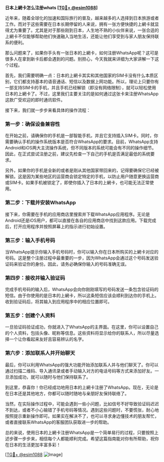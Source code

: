 **日本上網卡怎么注册whats [[TG💪+ @esim1088](https://t.me/s/esim1088)]**

近年来，随着全球化的加速和国际旅行的普及，越来越多的人选择到日本旅游或者工作。而对于这些需要在日本长期停留的人来说，拥有一张方便快捷的上網卡就显得尤为重要了。尤其是对于那些刚到日本，人生地不熟的小伙伴来说，一张合适的上網卡不仅能够帮助他们快速融入当地生活，还能让他们享受到与家人朋友保持联系的便利。

那么问题来了，如果你手头有一张日本的上網卡，如何注册WhatsApp呢？这可是很多人在拿到新卡后都会遇到的问题。别担心，今天我就来详细为大家讲解一下这个过程。

首先，我们需要明确一点：日本的上網卡其实和其他国家的SIM卡没有什么本质区别，它们都支持基本的语音通话、短信以及数据上网功能。所以，理论上只要你有一部支持SIM卡的手机，并且手机已经解锁（即没有网络限制），就可以轻松使用日本的上網卡了。不过，这里我们主要关注的是如何通过这张卡来注册WhatsApp这款广受欢迎的即时通讯软件。

接下来，我们就一步步来看具体的操作流程：

### 第一步：确保设备兼容性

在开始之前，请确保你的手机是一部智能手机，并且它支持插入SIM卡。同时，你需要确认手机的操作系统版本是否符合WhatsApp的要求。目前，WhatsApp支持Android和iOS两大主流操作系统，但不同版本的系统可能会有不同的操作细节。因此，在正式尝试注册之前，建议先检查一下自己的手机是否满足最低的系统要求。

另外，如果你的手机是全新的或者是刚从其他国家带回来的，记得要确保它已经被解锁。这是因为某些地区的运营商会锁定特定的手机，以防止用户随意更换运营商或SIM卡。如果手机被锁定了，即使你插入了日本的上網卡，也可能无法正常使用。

### 第二步：下载并安装WhatsApp

接下来，你需要在手机的应用商店里搜索并下载WhatsApp应用程序。无论是Android还是iOS用户，都可以直接在各自的应用商店中找到这款应用。下载完成后，打开应用程序并按照屏幕上的指示进行初始设置。

### 第三步：输入手机号码

当WhatsApp提示你输入手机号码时，你可以输入你在日本所购买的上網卡对应的号码。这是整个注册过程中最重要的一步，因为WhatsApp会通过这个号码发送验证码来验证你的身份。因此，请务必确保你输入的号码准确无误。

### 第四步：接收并输入验证码

完成手机号码的输入后，WhatsApp会向你刚刚填写的号码发送一条包含验证码的短信。由于你使用的是日本的上網卡，所以这条短信应该会顺利到达你的手机上。收到验证码后，将其输入到应用程序中的相应位置即可。

### 第五步：创建个人资料

一旦验证码验证成功，你就进入了WhatsApp的主界面。在这里，你可以设置自己的个人资料，包括头像、昵称等信息。这些资料将显示给你的联系人，所以尽量选择一个让你看起来友好且容易辨认的名字。

### 第六步：添加联系人并开始聊天

最后，你可以利用WhatsApp的强大功能开始添加联系人并与他们聊天了。你可以通过扫描二维码、导入通讯录或者手动输入对方的电话号码等方式来添加好友。一旦添加成功，就可以随时与他们保持联系了。

到这里，恭喜你！你已经成功地用日本的上網卡注册了WhatsApp。现在，无论是在日本还是其他地方，你都可以随时随地与亲朋好友保持联络了。

当然，在实际操作过程中，可能会遇到一些小问题，比如信号不好导致验证码迟迟不到达，或者不小心输错了手机号码等情况。遇到这些问题时，不要慌张，耐心地按照提示重新操作即可。如果实在解决不了，也可以寻求身边懂技术的朋友帮忙，或者直接联系WhatsApp的客服团队获取进一步的帮助。

总的来说，使用日本的上網卡注册WhatsApp是一个简单易行的过程，只要按照上述步骤一步步来，相信每个人都能顺利完成。希望这篇指南能对你有所帮助，祝你在日本的生活更加丰富多彩！

[[TG💪+ @esim1088](https://t.me/s/esim1088) ![Image](https://i.postimg.cc/4NQfJmqS/Snipaste-2025-05-13-00-14-12.png)]